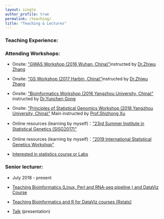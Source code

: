 ```yaml
---
layout: single
author_profile: true
permalink: /teaching/
title: "Teaching & Lectures"
---
```

###  Teaching Experience: 



### Attending Workshops:

- Onsite: ["GWAS Workshop (2016 Wuhan, China)"](http://zzlab.net/GWAS2016WUHAN/)instructed by [Dr.Zhiwu Zhang](http://www.zzlab.net/ZhiwuZhang/index.html)

- Onsite: ["GS Workshop (2017 Harbin, China)"](http://zzlab.net/GS2016Harbin/)instructed by [Dr.Zhiwu Zhang](http://www.zzlab.net/ZhiwuZhang/index.html)

- Onsite: ["Bioinformatics Workshop (2016 Yangzhou University, China)"](http://www.yzu.edu.cn/art/2016/12/12/art_37748_540042.html) instructed by [Dr.Yunchen Gong](http://www.cagef.utoronto.ca/people/)

- Onsite: ["Principles of Statistical Genomics Workshop (2018 Yangzhou University, China)"](https://mp.weixin.qq.com/s?__biz=MzUyNzc2MzY5Mw==&mid=2247483663&idx=1&sn=690c9fc4247832f2a7d81a371b6645b0&chksm=fa7bd08dcd0c599b2b0c9c1fef81c347be5207656c2d6329a5a868b5a826ede9a282eda470db&mpshare=1&scene=23&srcid=0409WTKdLix6resSnoctRm1X#rd) Main instructed by [Prof.Shizhong Xu](https://www.researchgate.net/profile/Shizhong_Xu2)

- Online resources (learning by myself)：["23rd Summer Institute in Statistical Genetics (SISG2017)"](http://cnsgenomics.com/sisg/modules.html)

- Online resources (learning by myself)：["2019 International Statistical Genetics Workshop"](https://www.colorado.edu/ibg/international-workshop/2019-international-statistical-genetics-workshop/2019-workshop-file)

- [Interested in statistics course or Labs](http://mengluonet.com/blog/2018/04/06/interested-in-statistics-course-or-Lab)

### Senior lecturer: 

- July 2018 - present

- [Teaching Bioinformatics (Linux, Perl and RNA-seq pipeline ) and DataViz Course](https://czheluo.github.io/Teach-Bioinformatics-R-dataviz/)

- [Teaching Bioinformatics and R for DataViz courses (Rstats)](https://czheluo.github.io/Teach-Bioinformatics-R-dataviz/)

- [Talk](https://speakerdeck.com/loyzhe) (presentation)




















